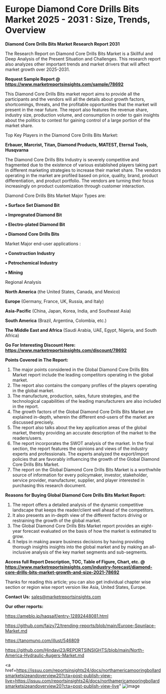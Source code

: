 # Europe Diamond Core Drills Bits Market 2025 - 2031 : Size, Trends, Overview

<strong>Diamond Core Drills Bits Market Research Report 2031</strong>

The Research Report on Diamond Core Drills Bits Market is a Skillful and Deep Analysis of the Present Situation and Challenges. This research report also analyzes other important trends and market drivers that will affect market growth over 2025-2031.

<strong>Request Sample Report @ <a href=https://www.marketreportsinsights.com/sample/78692>https://www.marketreportsinsights.com/sample/78692</a></strong>

This Diamond Core Drills Bits market report aims to provide all the participants and the vendors will all the details about growth factors, shortcomings, threats, and the profitable opportunities that the market will present in the near future. The report also features the revenue share, industry size, production volume, and consumption in order to gain insights about the politics to contest for gaining control of a large portion of the market share.

Top Key Players in the Diamond Core Drills Bits Market:

<strong>Erbauer, Marcrist, Titan, Diamond Products, MATEST, Eternal Tools, Husqvarna</strong>

The Diamond Core Drills Bits Industry is severely competitive and fragmented due to the existence of various established players taking part in different marketing strategies to increase their market share. The vendors operating in the market are profiled based on price, quality, brand, product differentiation, and product portfolio. The vendors are turning their focus increasingly on product customization through customer interaction.

Diamond Core Drills Bits Market Major Types are:

<strong>• Surface Set Diamond Bit

• Impregnated Diamond Bit

• Electro-plated Diamond Bit

• Diamond Core Drills Bits</strong>

Market Major end-user applications :

<strong>• Construction Industry

• Petrochemical Industry

• Mining</strong>

Regional Analysis

</u><strong><b>North America</b></strong> (the United States, Canada, and Mexico)

<strong><b>Europe </b></strong>(Germany, France, UK, Russia, and Italy)

<strong><b>Asia-Pacific</b></strong> (China, Japan, Korea, India, and Southeast Asia)

<strong><b>South America</b></strong> (Brazil, Argentina, Colombia, etc.)

<strong><b>The Middle East and Africa</b></strong> (Saudi Arabia, UAE, Egypt, Nigeria, and South Africa)

<strong>Go For Interesting Discount Here: <a href=https://www.marketreportsinsights.com/discount/78692>https://www.marketreportsinsights.com/discount/78692</a></strong>

<strong>Points Covered in The Report:</strong>
<ol>
  <li>The major points considered in the Global Diamond Core Drills Bits Market report include the leading competitors operating in the global market.</li>
  <li>The report also contains the company profiles of the players operating in the global market.</li>
  <li>The manufacture, production, sales, future strategies, and the technological capabilities of the leading manufacturers are also included in the report.</li>
  <li>The growth factors of the Global Diamond Core Drills Bits Market are explained in-depth, wherein the different end-users of the market are discussed precisely.</li>
  <li>The report also talks about the key application areas of the global market, thereby providing an accurate description of the market to the readers/users.</li>
  <li>The report incorporates the SWOT analysis of the market. In the final section, the report features the opinions and views of the industry experts and professionals. The experts analyzed the export/import policies that are favorably influencing the growth of the Global Diamond Core Drills Bits Market.</li>
  <li>The report on the Global Diamond Core Drills Bits Market is a worthwhile source of information for every policymaker, investor, stakeholder, service provider, manufacturer, supplier, and player interested in purchasing this research document.</li>
</ol>
<strong>Reasons for Buying Global Diamond Core Drills Bits Market Report:</strong>

<ol>
  <li>The report offers a detailed analysis of the dynamic competitive landscape that keeps the reader/client well ahead of the competitors.</li>
  <li>It also presents an in-depth view of the different factors driving or restraining the growth of the global market.</li>
  <li>The Global Diamond Core Drills Bits Market report provides an eight-year forecast evaluated on the basis of how the market is estimated to grow.</li>
  <li>It helps in making aware business decisions by having providing thorough insights insights into the global market and by making an all-inclusive analysis of the key market segments and sub-segments.</li>
</ol>
<strong>Access full Report Description, TOC, Table of Figure, Chart, etc. @ <a href=https://www.marketreportsinsights.com/industry-forecast/diamond-core-drills-bits-market-growth-and-size-2021-78692>https://www.marketreportsinsights.com/industry-forecast/diamond-core-drills-bits-market-growth-and-size-2021-78692</a></strong>


Thanks for reading this article; you can also get individual chapter wise section or region wise report version like Asia, United States, Europe.

<strong>Contact Us:</strong>
sales@marketreportsinsights.com

<strong>Our other reports:</strong>

<a href=https://ameblo.jp/haqsaif/entry-12892448081.html>https://ameblo.jp/haqsaif/entry-12892448081.html</a>

<a href=https://github.com/faizy72/trending-reports/blob/main/Europe-Spunlace-Market.md>https://github.com/faizy72/trending-reports/blob/main/Europe-Spunlace-Market.md</a>

<a href=https://tanomuno.com/illust/546809>https://tanomuno.com/illust/546809</a>

<a href=https://github.com/Hindavi23/REPORTSINSIGHTS/blob/main/North-America-Hydraulic-Augers-Market.md>https://github.com/Hindavi23/REPORTSINSIGHTS/blob/main/North-America-Hydraulic-Augers-Market.md</a>

<a href=https://issuu.com/reportsinsights24/docs/northamericamooringbollardsmarketsizeandoverview20?cta=post-publish-view-live>https://issuu.com/reportsinsights24/docs/northamericamooringbollardsmarketsizeandoverview20?cta=post-publish-view-live</a>"
![image](https://github.com/user-attachments/assets/09aae1a3-08c9-4899-80b2-923447c057a4)
